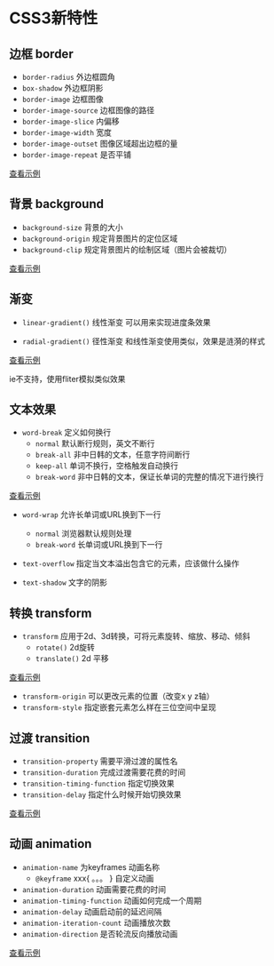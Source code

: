 # CSS3新特性

## 边框 border
+ `border-radius` 外边框圆角
+ `box-shadow` 外边框阴影
+ `border-image` 边框图像
+ `border-image-source` 边框图像的路径
+ `border-image-slice` 内偏移
+ `border-image-width` 宽度
+ `border-image-outset` 图像区域超出边框的量
+ `border-image-repeat` 是否平铺

[查看示例](https://codepen.io/ptcp3/pen/OJQRqrM)

## 背景 background
+ `background-size` 背景的大小
+ `background-origin` 规定背景图片的定位区域
+ `background-clip` 规定背景图片的绘制区域（图片会被裁切）

[查看示例](https://codepen.io/ptcp3/pen/GRQjeVp)

## 渐变
+ `linear-gradient()` 线性渐变
可以用来实现进度条效果

+ `radial-gradient()` 径性渐变
和线性渐变使用类似，效果是涟漪的样式

[查看示例](https://codepen.io/ptcp3/pen/bGLwJqr)

ie不支持，使用fliter模拟类似效果

## 文本效果
+ `word-break` 定义如何换行
    + `normal` 默认断行规则，英文不断行
    + `break-all` 非中日韩的文本，任意字符间断行
    + `keep-all` 单词不换行，空格触发自动换行
    + `break-word` 非中日韩的文本，保证长单词的完整的情况下进行换行

[查看示例](https://codepen.io/ptcp3/pen/RwQGOxG)

+ `word-wrap` 允许长单词或URL换到下一行
    + `normal` 浏览器默认规则处理
    + `break-word` 长单词或URL换到下一行

+ `text-overflow` 指定当文本溢出包含它的元素，应该做什么操作
+ `text-shadow` 文字的阴影

## 转换 transform
+ `transform` 应用于2d、3d转换，可将元素旋转、缩放、移动、倾斜
    + `rotate()` 2d旋转
    + `translate()` 2d 平移

[查看示例](https://codepen.io/ptcp3/pen/QWQKPJx)

+ `transform-origin` 可以更改元素的位置（改变x y z轴）
+ `transform-style` 指定嵌套元素怎么样在三位空间中呈现

## 过渡 transition
+ `transition-property` 需要平滑过渡的属性名
+ `transition-duration` 完成过渡需要花费的时间
+ `transition-timing-function` 指定切换效果
+ `transition-delay` 指定什么时候开始切换效果

[查看示例](https://codepen.io/ptcp3/pen/ZErpZgN)

##  动画 animation
+ `animation-name` 为keyframes 动画名称
    + `@keyframe`  xxx{ 。。。 } 自定义动画
+ `animation-duration` 动画需要花费的时间
+ `animation-timing-function` 动画如何完成一个周期
+ `animation-delay` 动画启动前的延迟间隔
+ `animation-iteration-count` 动画播放次数
+ `animation-direction` 是否轮流反向播放动画

[查看示例](https://codepen.io/ptcp3/pen/OJQRYOo)